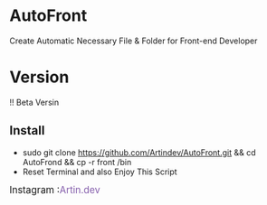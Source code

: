 # AutoFront
Create Automatic Necessary File &amp; Folder for Front-end Developer
# Version 
!! Beta Versin
## Install 
- sudo git clone https://github.com/Artindev/AutoFront.git && cd AutoFrond && cp -r front /bin
- Reset Terminal and also Enjoy This Script

<big style="display=inline;">Instagram :</bing><a href="http://instagram.com/artin.dev" style="text-decoration:none;color:#8660AD;display:inline;" targer="_blank">Artin.dev</a>
